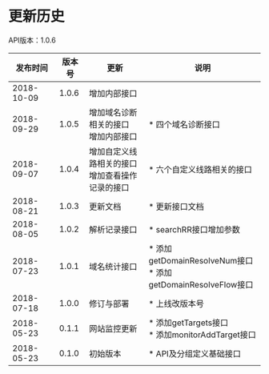 # 更新历史 #
API版本：1.0.6

|发布时间|版本号|更新|说明|
|---|---|---|---|
|2018-10-09|1.0.6|增加内部接口||
|2018-09-29|1.0.5|增加域名诊断相关的接口<br>增加内部接口|* 四个域名诊断接口|
|2018-09-07|1.0.4|增加自定义线路相关的接口<br>增加查看操作记录的接口|* 六个自定义线路相关的接口|
|2018-08-21|1.0.3|更新文档|* 更新接口文档|
|2018-08-05|1.0.2|解析记录接口|* searchRR接口增加参数|
|2018-07-23|1.0.1|域名统计接口|* 添加getDomainResolveNum接口<br>* 添加getDomainResolveFlow接口|
|2018-07-18|1.0.0|修订与部署|* 上线改版本号|
|2018-05-23|0.1.1|网站监控更新|* 添加getTargets接口<br>* 添加monitorAddTarget接口|
|2018-05-23|0.1.0|初始版本|* API及分组定义基础接口|
